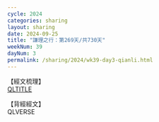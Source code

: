 ```yaml
---
cycle: 2024
categories: sharing
layout: sharing
date: 2024-09-25
title: "謙理之行：第269天/共730天"
weekNum: 39
dayNum: 3
permalink: /sharing/2024/wk39-day3-qianli.html
---
```

【經文梳理】  
[QLTITLE](QLLINK)

【背經經文】  
QLVERSE
